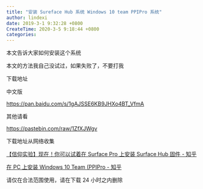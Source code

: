```yaml
---
title: "安装 Sureface Hub 系统 Windows 10 team PPIPro 系统"
author: lindexi
date: 2019-3-1 9:32:28 +0800
CreateTime: 2020-3-5 9:18:44 +0800
categories: 
---
```


本文告诉大家如何安装这个系统

<!--more-->



本文的方法我自己没试过，如果失败了，不要打我

下载地址

中文版

https://pan.baidu.com/s/1gAJSSE6KB9JHXo4BT_VfmA

其他请看

https://pastebin.com/raw/1ZfXJWgv

下载地址从网络收集

[【信仰实验】现在！你可以试着在 Surface Pro 上安装 Surface Hub 固件 - 知乎](https://zhuanlan.zhihu.com/p/21547311 )

[在 PC 上安装 Windows 10 Team (PPIPro - 知乎](https://zhuanlan.zhihu.com/p/21565278 )

请仅在合法范围使用，请在下载 24 小时之内删除

